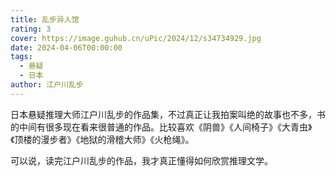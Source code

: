 ```yaml
---
title: 乱步异人馆
rating: 3
cover: https://image.guhub.cn/uPic/2024/12/s34734929.jpg
date: 2024-04-06T00:00:00
tags:
  - 悬疑
  - 日本
author: 江户川乱步
---
```


日本悬疑推理大师江户川乱步的作品集，不过真正让我拍案叫绝的故事也不多，书的中间有很多现在看来很普通的作品。比较喜欢《阴兽》《人间椅子》《大青虫》《顶楼的漫步者》《地狱的滑稽大师》《火枪绳》。

可以说，读完江户川乱步的作品，我才真正懂得如何欣赏推理文学。
